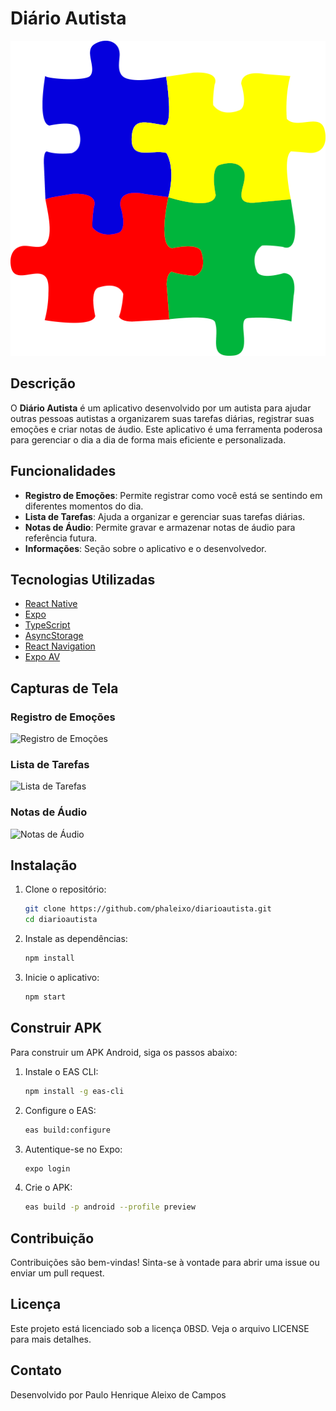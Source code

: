 # Diário Autista

![Logo](./src/assets/adaptive-icon.png)

## Descrição

O **Diário Autista** é um aplicativo desenvolvido por um autista para ajudar outras pessoas autistas a organizarem suas tarefas diárias, registrar suas emoções e criar notas de áudio. Este aplicativo é uma ferramenta poderosa para gerenciar o dia a dia de forma mais eficiente e personalizada.

## Funcionalidades

- **Registro de Emoções**: Permite registrar como você está se sentindo em diferentes momentos do dia.
- **Lista de Tarefas**: Ajuda a organizar e gerenciar suas tarefas diárias.
- **Notas de Áudio**: Permite gravar e armazenar notas de áudio para referência futura.
- **Informações**: Seção sobre o aplicativo e o desenvolvedor.

## Tecnologias Utilizadas

- [React Native](https://reactnative.dev/)
- [Expo](https://expo.dev/)
- [TypeScript](https://www.typescriptlang.org/)
- [AsyncStorage](https://react-native-async-storage.github.io/async-storage/)
- [React Navigation](https://reactnavigation.org/)
- [Expo AV](https://docs.expo.dev/versions/latest/sdk/av/)

## Capturas de Tela

### Registro de Emoções
![Registro de Emoções](./screenshots/emotion-tracker.png)

### Lista de Tarefas
![Lista de Tarefas](./screenshots/task-list.png)

### Notas de Áudio
![Notas de Áudio](./screenshots/audio-notes.png)

## Instalação

1. Clone o repositório:
    ```sh
    git clone https://github.com/phaleixo/diarioautista.git
    cd diarioautista
    ```

2. Instale as dependências:
    ```sh
    npm install
    ```

3. Inicie o aplicativo:
    ```sh
    npm start
    ```

## Construir APK

Para construir um APK Android, siga os passos abaixo:

1. Instale o EAS CLI:
    ```sh
    npm install -g eas-cli
    ```

2. Configure o EAS:
    ```sh
    eas build:configure
    ```

3. Autentique-se no Expo:
    ```sh
    expo login
    ```

4. Crie o APK:
    ```sh
    eas build -p android --profile preview
    ```

## Contribuição

Contribuições são bem-vindas! Sinta-se à vontade para abrir uma issue ou enviar um pull request.

## Licença

Este projeto está licenciado sob a licença 0BSD. Veja o arquivo LICENSE para mais detalhes.

## Contato

Desenvolvido por Paulo Henrique Aleixo de Campos

